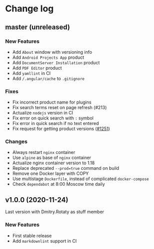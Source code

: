 # Change log

## master (unreleased)

### New Features

* Add `About` window with versioning info
* Add `Android Projects App` product
* Add `DocumentServer Installation` product
* Add `PDF Editor` product
* Add `yamllint` in CI
* Add `/.angular/cache` to `.gitignore`

### Fixes

* Fix incorrect product name for plugins
* Fix search terms reset on page refresh (#213)
* Actualize `nodejs` version in CI
* Fix error on quick search with `:` symbol
* Fix error in quick search if no text entered
* Fix request for getting product versions ([#1251](https://github.com/ONLYOFFICE-QA/buguette/issues/1251))

### Changes

* Always restart `nginx` container
* Use `alpine` as base of `nginx` container
* Actualize nginx container version to 1.18
* Replace deprecated `--prod=true` command on build
* Remove one Docker layer with COPY
* Use multistage `Dockerfile`, instead of complicated `docker-compose`
* Check `dependabot` at 8:00 Moscow time daily

## v1.0.0 (2020-11-24)

Last version with Dmitry.Rotaty as stuff member

### New Features

* First stable release
* Add `markdownlint` support in CI
